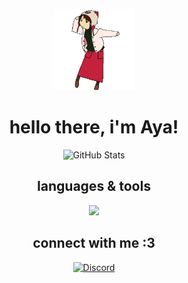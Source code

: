 <p style="text-align: center;">
  <img src="meow.gif" alt="Banner" width="130" height="auto">
</p>

<h1 style="font-weight: bold; text-align: center;">hello there, i'm Aya!</h1>

<p style="text-align: center;">
  <img src="https://github-readme-stats.vercel.app/api?username=ayahbash&theme=gotham&hide_border=true&include_all_commits=true&count_private=true" alt="GitHub Stats">
</p>

<h2 style="font-weight: bold; text-align: center;">languages & tools</h2>

<p align="center">
  <a href="https://skillicons.dev">
    <img src="https://skillicons.dev/icons?i=c,py,bash,latex,linux,debian,vscodium,ps,ai,notion&perline=5" />
  </a>
</p>

<h2 style="font-weight: bold; text-align: center;">connect with me :3</h2>

<p style="text-align: center;">
  <a href="http://discordapp.com/users/1160606744037314620" target="_blank">
    <img src="https://skillicons.dev/icons?i=discord" alt="Discord" />
  </a>
</p>
